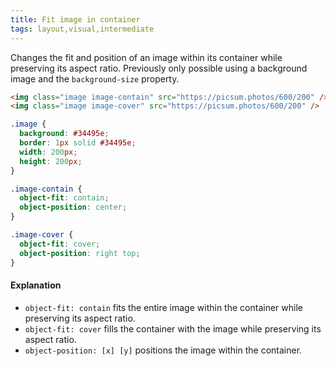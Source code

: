 ```yaml
---
title: Fit image in container
tags: layout,visual,intermediate
---
```


Changes the fit and position of an image within its container while preserving its aspect ratio. Previously only possible using a background image and the `background-size` property.

```html
<img class="image image-contain" src="https://picsum.photos/600/200" />
<img class="image image-cover" src="https://picsum.photos/600/200" />
```

```css
.image {
  background: #34495e;
  border: 1px solid #34495e;
  width: 200px;
  height: 200px;
}

.image-contain {
  object-fit: contain;
  object-position: center;
}

.image-cover {
  object-fit: cover;
  object-position: right top;
}
```

#### Explanation

- `object-fit: contain` fits the entire image within the container while preserving its aspect ratio.
- `object-fit: cover` fills the container with the image while preserving its aspect ratio.
- `object-position: [x] [y]` positions the image within the container.

